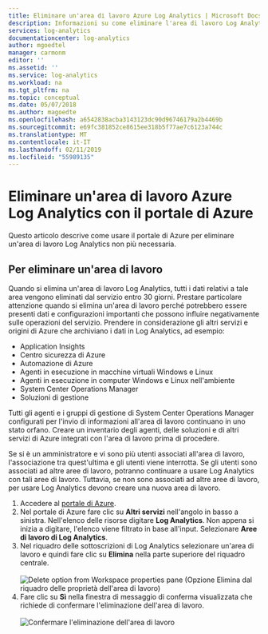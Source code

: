 ```yaml
---
title: Eliminare un'area di lavoro Azure Log Analytics | Microsoft Docs
description: Informazioni su come eliminare l'area di lavoro Log Analytics, se ne è stata creata una in una sottoscrizione personale, o come ristrutturare il modello dell'area di lavoro.
services: log-analytics
documentationcenter: log-analytics
author: mgoedtel
manager: carmonm
editor: ''
ms.assetid: ''
ms.service: log-analytics
ms.workload: na
ms.tgt_pltfrm: na
ms.topic: conceptual
ms.date: 05/07/2018
ms.author: magoedte
ms.openlocfilehash: a6542838acba3143123dc90d96746179a2b4469b
ms.sourcegitcommit: e69fc381852ce8615ee318b5f77ae7c6123a744c
ms.translationtype: MT
ms.contentlocale: it-IT
ms.lasthandoff: 02/11/2019
ms.locfileid: "55989135"
---
```

# <a name="delete-an-azure-log-analytics-workspace-with-the-azure-portal"></a>Eliminare un'area di lavoro Azure Log Analytics con il portale di Azure
Questo articolo descrive come usare il portale di Azure per eliminare un'area di lavoro Log Analytics non più necessaria. 

## <a name="to-delete-a-workspace"></a>Per eliminare un'area di lavoro 
Quando si elimina un'area di lavoro Log Analytics, tutti i dati relativi a tale area vengono eliminati dal servizio entro 30 giorni.  Prestare particolare attenzione quando si elimina un'area di lavoro perché potrebbero essere presenti dati e configurazioni importanti che possono influire negativamente sulle operazioni del servizio. Prendere in considerazione gli altri servizi e origini di Azure che archiviano i dati in Log Analytics, ad esempio:

* Application Insights
* Centro sicurezza di Azure
* Automazione di Azure
* Agenti in esecuzione in macchine virtuali Windows e Linux
* Agenti in esecuzione in computer Windows e Linux nell'ambiente
* System Center Operations Manager
* Soluzioni di gestione 

Tutti gli agenti e i gruppi di gestione di System Center Operations Manager configurati per l'invio di informazioni all'area di lavoro continuano in uno stato orfano.  Creare un inventario degli agenti, delle soluzioni e di altri servizi di Azure integrati con l'area di lavoro prima di procedere.   
 
Se si è un amministratore e vi sono più utenti associati all'area di lavoro, l'associazione tra quest'ultima e gli utenti viene interrotta. Se gli utenti sono associati ad altre aree di lavoro, potranno continuare a usare Log Analytics con tali aree di lavoro. Tuttavia, se non sono associati ad altre aree di lavoro, per usare Log Analytics devono creare una nuova area di lavoro. 

1. Accedere al [portale di Azure](https://portal.azure.com). 
2. Nel portale di Azure fare clic su **Altri servizi** nell'angolo in basso a sinistra. Nell'elenco delle risorse digitare **Log Analytics**. Non appena si inizia a digitare, l'elenco viene filtrato in base all'input. Selezionare **Aree di lavoro di Log Analytics**.
3. Nel riquadro delle sottoscrizioni di Log Analytics selezionare un'area di lavoro e quindi fare clic su **Elimina** nella parte superiore del riquadro centrale.<br><br> ![Delete option from Workspace properties pane](media/delete-workspace/log-analytics-delete-workspace.png) (Opzione Elimina dal riquadro delle proprietà dell'area di lavoro)<br>  
4. Fare clic su **Sì** nella finestra di messaggio di conferma visualizzata che richiede di confermare l'eliminazione dell'area di lavoro.<br><br> ![Confermare l'eliminazione dell'area di lavoro](media/delete-workspace/log-analytics-delete-workspace-confirm.png)

